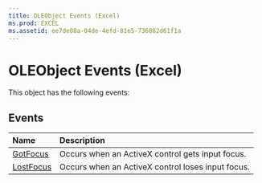 ```yaml
---
title: OLEObject Events (Excel)
ms.prod: EXCEL
ms.assetid: ee7de08a-04de-4efd-81e5-736082d61f1a
---
```



# OLEObject Events (Excel)
This object has the following events:

## Events



|**Name**|**Description**|
|:-----|:-----|
|[GotFocus](oleobject-gotfocus-event-excel.md)|Occurs when an ActiveX control gets input focus.|
|[LostFocus](oleobject-lostfocus-event-excel.md)|Occurs when an ActiveX control loses input focus.|

